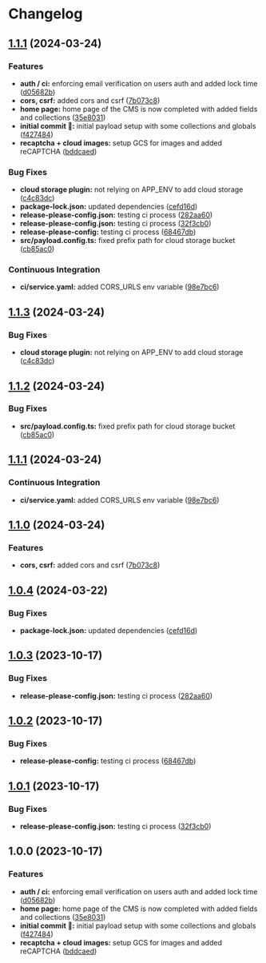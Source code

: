 # Changelog

## [1.1.1](https://github.com/itmayziii/itmayziii-api/compare/v1.1.3...v1.1.1) (2024-03-24)


### Features

* **auth / ci:** enforcing email verification on users auth and added lock time ([d05682b](https://github.com/itmayziii/itmayziii-api/commit/d05682b36647d060ae06c3d8a77244abcc9ec5d1))
* **cors, csrf:** added cors and csrf ([7b073c8](https://github.com/itmayziii/itmayziii-api/commit/7b073c8e8a0e64baa537f5a48357f18b1130c2b4))
* **home page:** home page of the CMS is now completed with added fields and collections ([35e8031](https://github.com/itmayziii/itmayziii-api/commit/35e803120f6eae874da9ce47aa4714df27e4db94))
* **initial commit :rocket::** initial payload setup with some collections and globals ([f427484](https://github.com/itmayziii/itmayziii-api/commit/f42748486eec238e8042056472d5375f78a81283))
* **recaptcha + cloud images:** setup GCS for images and added reCAPTCHA ([bddcaed](https://github.com/itmayziii/itmayziii-api/commit/bddcaedd8b1bb4e726a688c000735f68d948254c))


### Bug Fixes

* **cloud storage plugin:** not relying on APP_ENV to add cloud storage ([c4c83dc](https://github.com/itmayziii/itmayziii-api/commit/c4c83dc0c27a50dc74bd5bb885a8c1e770014438))
* **package-lock.json:** updated dependencies ([cefd16d](https://github.com/itmayziii/itmayziii-api/commit/cefd16d3277238a217bd181e13188a24b9e7a7f1))
* **release-please-config.json:** testing ci process ([282aa60](https://github.com/itmayziii/itmayziii-api/commit/282aa60a82ebdff1db7a84f46ec89e007d026961))
* **release-please-config.json:** testing ci process ([32f3cb0](https://github.com/itmayziii/itmayziii-api/commit/32f3cb0f2b60166ce07bc7d46d99c2d54024a059))
* **release-please-config:** testing ci process ([68467db](https://github.com/itmayziii/itmayziii-api/commit/68467dbf081a322b18fb086c2c3427c100dd8693))
* **src/payload.config.ts:** fixed prefix path for cloud storage bucket ([cb85ac0](https://github.com/itmayziii/itmayziii-api/commit/cb85ac0cabd3811944033dc3661d57fcc6cbbf5c))


### Continuous Integration

* **ci/service.yaml:** added CORS_URLS env variable ([98e7bc6](https://github.com/itmayziii/itmayziii-api/commit/98e7bc6d7bbef2b22b2f53bffb2f98d9152cfc77))

## [1.1.3](https://github.com/itmayziii/itmayziii-api/compare/v1.1.2...v1.1.3) (2024-03-24)


### Bug Fixes

* **cloud storage plugin:** not relying on APP_ENV to add cloud storage ([c4c83dc](https://github.com/itmayziii/itmayziii-api/commit/c4c83dc0c27a50dc74bd5bb885a8c1e770014438))

## [1.1.2](https://github.com/itmayziii/itmayziii-api/compare/v1.1.1...v1.1.2) (2024-03-24)


### Bug Fixes

* **src/payload.config.ts:** fixed prefix path for cloud storage bucket ([cb85ac0](https://github.com/itmayziii/itmayziii-api/commit/cb85ac0cabd3811944033dc3661d57fcc6cbbf5c))

## [1.1.1](https://github.com/itmayziii/itmayziii-api/compare/v1.1.0...v1.1.1) (2024-03-24)


### Continuous Integration

* **ci/service.yaml:** added CORS_URLS env variable ([98e7bc6](https://github.com/itmayziii/itmayziii-api/commit/98e7bc6d7bbef2b22b2f53bffb2f98d9152cfc77))

## [1.1.0](https://github.com/itmayziii/itmayziii-api/compare/v1.0.4...v1.1.0) (2024-03-24)


### Features

* **cors, csrf:** added cors and csrf ([7b073c8](https://github.com/itmayziii/itmayziii-api/commit/7b073c8e8a0e64baa537f5a48357f18b1130c2b4))

## [1.0.4](https://github.com/itmayziii/itmayziii-api/compare/v1.0.3...v1.0.4) (2024-03-22)


### Bug Fixes

* **package-lock.json:** updated dependencies ([cefd16d](https://github.com/itmayziii/itmayziii-api/commit/cefd16d3277238a217bd181e13188a24b9e7a7f1))

## [1.0.3](https://github.com/itmayziii/itmayziii-api/compare/itmayziii-api-v1.0.2...itmayziii-api-v1.0.3) (2023-10-17)


### Bug Fixes

* **release-please-config.json:** testing ci process ([282aa60](https://github.com/itmayziii/itmayziii-api/commit/282aa60a82ebdff1db7a84f46ec89e007d026961))

## [1.0.2](https://github.com/itmayziii/itmayziii-api/compare/itmayziii-api-v1.0.1...itmayziii-api-v1.0.2) (2023-10-17)


### Bug Fixes

* **release-please-config:** testing ci process ([68467db](https://github.com/itmayziii/itmayziii-api/commit/68467dbf081a322b18fb086c2c3427c100dd8693))

## [1.0.1](https://github.com/itmayziii/itmayziii-api/compare/itmayziii-api-v1.0.0...itmayziii-api-v1.0.1) (2023-10-17)


### Bug Fixes

* **release-please-config.json:** testing ci process ([32f3cb0](https://github.com/itmayziii/itmayziii-api/commit/32f3cb0f2b60166ce07bc7d46d99c2d54024a059))

## 1.0.0 (2023-10-17)


### Features

* **auth / ci:** enforcing email verification on users auth and added lock time ([d05682b](https://github.com/itmayziii/itmayziii-api/commit/d05682b36647d060ae06c3d8a77244abcc9ec5d1))
* **home page:** home page of the CMS is now completed with added fields and collections ([35e8031](https://github.com/itmayziii/itmayziii-api/commit/35e803120f6eae874da9ce47aa4714df27e4db94))
* **initial commit :rocket::** initial payload setup with some collections and globals ([f427484](https://github.com/itmayziii/itmayziii-api/commit/f42748486eec238e8042056472d5375f78a81283))
* **recaptcha + cloud images:** setup GCS for images and added reCAPTCHA ([bddcaed](https://github.com/itmayziii/itmayziii-api/commit/bddcaedd8b1bb4e726a688c000735f68d948254c))
